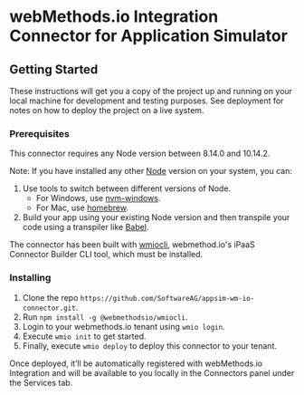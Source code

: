 # webMethods.io Integration Connector for Application Simulator
## Getting Started
These instructions will get you a copy of the project up and running on your local machine for development and testing purposes. See deployment for notes on how to deploy the project on a live system.
### Prerequisites
This connector requires any Node version between 8.14.0 and 10.14.2.

Note: If you have installed any other [Node](https://nodejs.org/dist/) version on your system, you can:
  1. Use tools to switch between different versions of Node.
     - For Windows, use [nvm-windows](https://github.com/coreybutler/nvm-windows#installation--upgrades).
     - For Mac, use [homebrew](https://brew.sh/).
  2. Build your app using your existing Node version and then transpile your code using a transpiler like [Babel](https://babeljs.io/).<br>

The connector has been built with [wmiocli](https://docs.webmethods.io/integration/developer_guide/connector_builder/#gsc.tab=0), webmethod.io's iPaaS Connector Builder CLI tool, which must be installed.
### Installing
  1. Clone the repo `https://github.com/SoftwareAG/appsim-wm-io-connector.git`.
  2. Run `npm install -g @webmethodsio/wmiocli`.
  3. Login to your webmethods.io tenant using `wmio login`.
  4. Execute `wmio init` to get started.
  5. Finally, execute `wmio deploy` to deploy this connector to your tenant.

Once deployed, it’ll be automatically registered with webMethods.io Integration and will be available to you locally in the Connectors panel under the Services tab.
